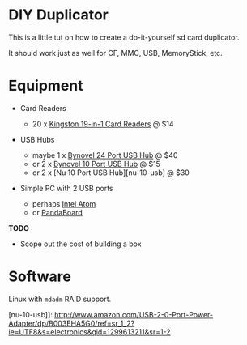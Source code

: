 DIY Duplicator
=====

This is a little tut on how to create a do-it-yourself sd card duplicator.

It should work just as well for CF, MMC, USB, MemoryStick, etc.

Equipment
====

  * Card Readers
    * 20 x [Kingston 19-in-1 Card Readers][kingston-reader] @ $14

  * USB Hubs
    * maybe 1 x [Bynovel 24 Port USB Hub][bynovel-24-usb] @ $40
    * or 2 x [Bynovel 10 Port USB Hub][bynovel-10-usb] @ $15
    * or 2 x [Nu 10 Port USB Hub][nu-10-usb] @ $30

  * Simple PC with 2 USB ports
    * perhaps [Intel Atom][newegg-atom]
    * or [PandaBoard][panda-board]

**TODO**

  * Scope out the cost of building a box

Software
====

Linux with `mdadm` RAID support.


[kingston-reader]: http://www.amazon.com/Kingston-Flash-Memory-Reader-FCR-HS219/dp/B00109Y2DQ/ref=sr_1_2?ie=UTF8&qid=1299613004&sr=8-2

[bynovel-24-usb]: http://www.amazon.com/Bynovel-Monster-Adapter-Station-Devices/dp/B004IS22WO/ref=pd_bxgy_e_img_b

[bynovel-10-usb]: http://www.amazon.com/Bynovel-Adapter-Connect-Charge-Device/dp/B004D2CJ14/ref=sr_1_fkmr0_3?ie=UTF8&qid=1299613211&sr=1-3-fkmr0

[nu-10-usb]]: http://www.amazon.com/USB-2-0-Port-Power-Adapter/dp/B003EHA5G0/ref=sr_1_2?ie=UTF8&s=electronics&qid=1299613211&sr=1-2

[newegg-atom]: http://www.newegg.com/Product/Product.aspx?Item=N82E16813121398

[panda-board]: http://pandaboard.org/content/buy
